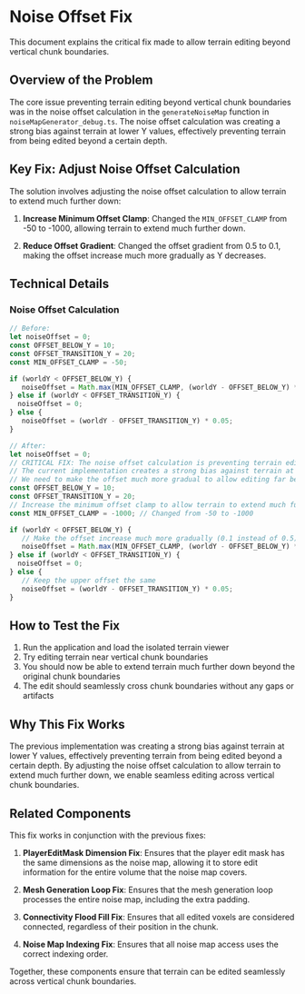 # Noise Offset Fix

This document explains the critical fix made to allow terrain editing beyond vertical chunk boundaries.

## Overview of the Problem

The core issue preventing terrain editing beyond vertical chunk boundaries was in the noise offset calculation in the `generateNoiseMap` function in `noiseMapGenerator_debug.ts`. The noise offset calculation was creating a strong bias against terrain at lower Y values, effectively preventing terrain from being edited beyond a certain depth.

## Key Fix: Adjust Noise Offset Calculation

The solution involves adjusting the noise offset calculation to allow terrain to extend much further down:

1. **Increase Minimum Offset Clamp**: Changed the `MIN_OFFSET_CLAMP` from -50 to -1000, allowing terrain to extend much further down.

2. **Reduce Offset Gradient**: Changed the offset gradient from 0.5 to 0.1, making the offset increase much more gradually as Y decreases.

## Technical Details

### Noise Offset Calculation

```typescript
// Before:
let noiseOffset = 0;
const OFFSET_BELOW_Y = 10;
const OFFSET_TRANSITION_Y = 20;
const MIN_OFFSET_CLAMP = -50;

if (worldY < OFFSET_BELOW_Y) {
   noiseOffset = Math.max(MIN_OFFSET_CLAMP, (worldY - OFFSET_BELOW_Y) * 0.5);
} else if (worldY < OFFSET_TRANSITION_Y) {
  noiseOffset = 0;
} else {
   noiseOffset = (worldY - OFFSET_TRANSITION_Y) * 0.05;
}

// After:
let noiseOffset = 0;
// CRITICAL FIX: The noise offset calculation is preventing terrain editing beyond vertical chunk boundaries
// The current implementation creates a strong bias against terrain at lower Y values
// We need to make the offset much more gradual to allow editing far below the surface
const OFFSET_BELOW_Y = 10;
const OFFSET_TRANSITION_Y = 20;
// Increase the minimum offset clamp to allow terrain to extend much further down
const MIN_OFFSET_CLAMP = -1000; // Changed from -50 to -1000

if (worldY < OFFSET_BELOW_Y) {
   // Make the offset increase much more gradually (0.1 instead of 0.5)
   noiseOffset = Math.max(MIN_OFFSET_CLAMP, (worldY - OFFSET_BELOW_Y) * 0.1);
} else if (worldY < OFFSET_TRANSITION_Y) {
  noiseOffset = 0;
} else {
   // Keep the upper offset the same
   noiseOffset = (worldY - OFFSET_TRANSITION_Y) * 0.05;
}
```

## How to Test the Fix

1. Run the application and load the isolated terrain viewer
2. Try editing terrain near vertical chunk boundaries
3. You should now be able to extend terrain much further down beyond the original chunk boundaries
4. The edit should seamlessly cross chunk boundaries without any gaps or artifacts

## Why This Fix Works

The previous implementation was creating a strong bias against terrain at lower Y values, effectively preventing terrain from being edited beyond a certain depth. By adjusting the noise offset calculation to allow terrain to extend much further down, we enable seamless editing across vertical chunk boundaries.

## Related Components

This fix works in conjunction with the previous fixes:

1. **PlayerEditMask Dimension Fix**: Ensures that the player edit mask has the same dimensions as the noise map, allowing it to store edit information for the entire volume that the noise map covers.

2. **Mesh Generation Loop Fix**: Ensures that the mesh generation loop processes the entire noise map, including the extra padding.

3. **Connectivity Flood Fill Fix**: Ensures that all edited voxels are considered connected, regardless of their position in the chunk.

4. **Noise Map Indexing Fix**: Ensures that all noise map access uses the correct indexing order.

Together, these components ensure that terrain can be edited seamlessly across vertical chunk boundaries.

